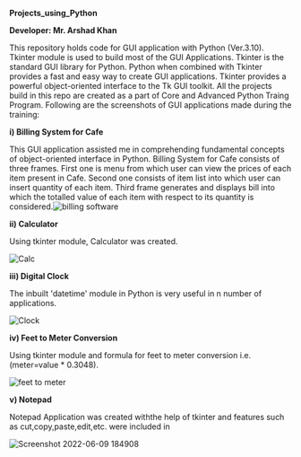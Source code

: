 **Projects_using_Python**

**Developer: Mr. Arshad Khan**

This repository holds code for GUI application with Python (Ver.3.10). Tkinter module is used to build most of the GUI Applications. Tkinter is the standard GUI library for Python. Python when combined with Tkinter provides a fast and easy way to create GUI applications. Tkinter provides a powerful object-oriented interface to the Tk GUI toolkit. All the projects build in this repo are created as a part of Core and Advanced Python Traing Program. Following are the screenshots of GUI applications made during the training:

**i) Billing System for Cafe**

This GUI application assisted me in comprehending fundamental concepts of object-oriented interface in Python. Billing System for Cafe consists of three frames. First one is menu from which user can view the prices of each item present in Cafe. Second one consists of item list into which user can insert quantity of each item. Third frame generates and displays bill into which the totalled value of each item with respect to its quantity is considered.![billing software](https://user-images.githubusercontent.com/105267942/172858907-a30cc528-4aad-4bc8-921c-0189a17d6c5c.png)

**ii) Calculator**

Using tkinter module, Calculator was created.

![Calc](https://user-images.githubusercontent.com/105267942/172861497-00592cda-2923-4ffd-bd3a-91d9c20fe070.png)

**iii) Digital Clock**

The inbuilt 'datetime' module in Python is very useful in n number of applications.

![Clock](https://user-images.githubusercontent.com/105267942/172862041-c2200bf8-f78a-4b8c-aa39-5d0325bbb137.png)

**iv) Feet to Meter Conversion**

Using tkinter module and formula for feet to meter conversion i.e. (meter=value * 0.3048).

![feet to meter](https://user-images.githubusercontent.com/105267942/172863203-648f8e99-3009-4cde-b118-6aab9aca7865.png)

**v) Notepad**

Notepad Application was created withthe help of tkinter and features such as cut,copy,paste,edit,etc. were included in

![Screenshot 2022-06-09 184908](https://user-images.githubusercontent.com/105267942/172863956-2ae6856f-95eb-4ed4-8336-c2e3b87eea49.png)



















